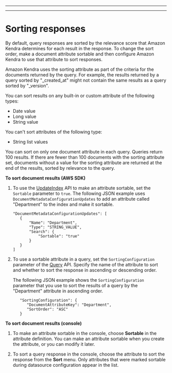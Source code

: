 --------

--------

# Sorting responses<a name="sorting"></a>

By default, query responses are sorted by the relevance score that Amazon Kendra determines for each result in the response\. To change the sort order, make a document attribute sortable and then configure Amazon Kendra to use that attribute to sort responses\.

Amazon Kendra uses the sorting attribute as part of the criteria for the documents returned by the query\. For example, the results returned by a query sorted by "\_created\_at" might not contain the same results as a query sorted by "\_version"\.

You can sort results on any built\-in or custom attribute of the following types:
+ Date value
+ Long value
+ String value

You can't sort attributes of the following type:
+ String list values

You can sort on only one document attribute in each query\. Queries return 100 results\. If there are fewer than 100 documents with the sorting attribute set, documents without a value for the sorting attribute are returned at the end of the results, sorted by relevance to the query\.

**To sort document results \(AWS SDK\)**

1. To use the [UpdateIndex](API_UpdateIndex.md) API to make an attribute sortable, set the `Sortable` parameter to `true`\. The following JSON example uses `DocumentMetadataConfigurationUpdates` to add an attribute called "Department" to the index and make it sortable\.

   ```
   "DocumentMetadataConfigurationUpdates": [
      {
          "Name": "Department",
          "Type": "STRING_VALUE",
          "Search": {
              "Sortable": "true"
          }
      }
   ]
   ```

1. To use a sortable attribute in a query, set the `SortingConfiguration` parameter of the [Query](API_Query.md) API\. Specify the name of the attribute to sort and whether to sort the response in ascending or descending order\.

   The following JSON example shows the `SortingConfiguration` parameter that you use to sort the results of a query by the "Department" attribute in ascending order\.

   ```
      "SortingConfiguration": { 
         "DocumentAttributeKey": "Department",
         "SortOrder": "ASC"
      }
   ```

**To sort document results \(console\)**

1. To make an attribute sortable in the console, choose **Sortable** in the attribute definition\. You can make an attribute sortable when you create the attribute, or you can modify it later\.

1. To sort a query response in the console, choose the attribute to sort the response from the **Sort** menu\. Only attributes that were marked sortable during datasource configuration appear in the list\.